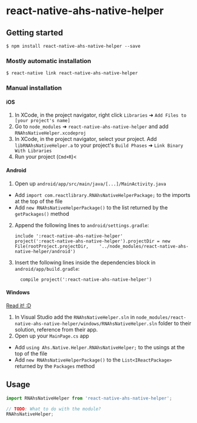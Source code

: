 
# react-native-ahs-native-helper

## Getting started

`$ npm install react-native-ahs-native-helper --save`

### Mostly automatic installation

`$ react-native link react-native-ahs-native-helper`

### Manual installation


#### iOS

1. In XCode, in the project navigator, right click `Libraries` ➜ `Add Files to [your project's name]`
2. Go to `node_modules` ➜ `react-native-ahs-native-helper` and add `RNAhsNativeHelper.xcodeproj`
3. In XCode, in the project navigator, select your project. Add `libRNAhsNativeHelper.a` to your project's `Build Phases` ➜ `Link Binary With Libraries`
4. Run your project (`Cmd+R`)<

#### Android

1. Open up `android/app/src/main/java/[...]/MainActivity.java`
  - Add `import com.reactlibrary.RNAhsNativeHelperPackage;` to the imports at the top of the file
  - Add `new RNAhsNativeHelperPackage()` to the list returned by the `getPackages()` method
2. Append the following lines to `android/settings.gradle`:
  	```
  	include ':react-native-ahs-native-helper'
  	project(':react-native-ahs-native-helper').projectDir = new File(rootProject.projectDir, 	'../node_modules/react-native-ahs-native-helper/android')
  	```
3. Insert the following lines inside the dependencies block in `android/app/build.gradle`:
  	```
      compile project(':react-native-ahs-native-helper')
  	```

#### Windows
[Read it! :D](https://github.com/ReactWindows/react-native)

1. In Visual Studio add the `RNAhsNativeHelper.sln` in `node_modules/react-native-ahs-native-helper/windows/RNAhsNativeHelper.sln` folder to their solution, reference from their app.
2. Open up your `MainPage.cs` app
  - Add `using Ahs.Native.Helper.RNAhsNativeHelper;` to the usings at the top of the file
  - Add `new RNAhsNativeHelperPackage()` to the `List<IReactPackage>` returned by the `Packages` method


## Usage
```javascript
import RNAhsNativeHelper from 'react-native-ahs-native-helper';

// TODO: What to do with the module?
RNAhsNativeHelper;
```
  